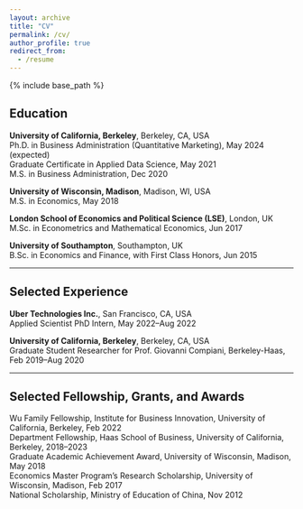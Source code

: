 ```yaml
---
layout: archive
title: "CV"
permalink: /cv/
author_profile: true
redirect_from:
  - /resume
---
```


{% include base_path %}

Education
-----
**University of California, Berkeley**, Berkeley, CA, USA\
Ph.D. in Business Administration (Quantitative Marketing), May 2024 (expected)\
Graduate Certificate in Applied Data Science, May 2021\
M.S. in Business Administration, Dec 2020

**University of Wisconsin, Madison**, Madison, WI, USA\
M.S. in Economics, May 2018

**London School of Economics and Political Science (LSE)**, London, UK\
M.Sc. in Econometrics and Mathematical Economics, Jun 2017

**University of Southampton**, Southampton, UK\
B.Sc. in Economics and Finance, with First Class Honors, Jun 2015

-----

Selected Experience
-----
**Uber Technologies Inc.**, San Francisco, CA, USA\
Applied Scientist PhD Intern, May 2022–Aug 2022	

**University of California, Berkeley**, Berkeley, CA, USA\
Graduate Student Researcher for Prof. Giovanni Compiani, Berkeley-Haas, Feb 2019–Aug 2020
  
-----

Selected Fellowship, Grants, and Awards
-----
Wu Family Fellowship, Institute for Business Innovation, University of California, Berkeley, Feb 2022\
Department Fellowship, Haas School of Business, University of California, Berkeley, 2018–2023\
Graduate Academic Achievement Award, University of Wisconsin, Madison, May 2018\
Economics Master Program’s Research Scholarship, University of Wisconsin, Madison, Feb 2017\
National Scholarship, Ministry of Education of China, Nov 2012